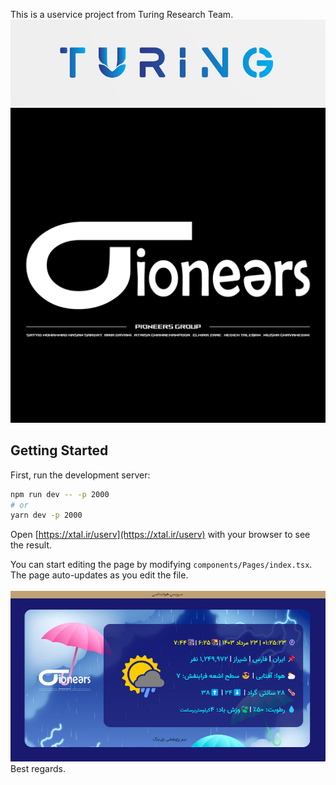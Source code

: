 This is a uservice project from Turing Research Team.
<img src="https://github.com/SMHSaadat/uweather/blob/master/turing.png"/>
<img src="https://github.com/SMHSaadat/uweather/blob/master/logo.png"/>
## Getting Started

First, run the development server:

```bash
npm run dev -- -p 2000
# or
yarn dev -p 2000
```



Open [https://xtal.ir/userv](https://xtal.ir/userv) with your browser to see the result.

You can start editing the page by modifying `components/Pages/index.tsx`. The page auto-updates as you edit the file.
<br/>
<br/>
<img src="https://github.com/SMHSaadat/uweather/blob/master/mainpic.jpg" />
<br/>
Best regards.
<br/>
<br/>
<br/>
